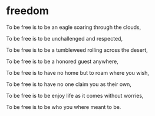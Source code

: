# freedom

To be free is to be an eagle soaring through the clouds,

To be free is to be unchallenged and respected,

To be free is to be a tumbleweed rolling across the desert,

To be free is to be a honored guest anywhere,

To be free is to have no home but to roam where you wish,

To be free is to have no one claim you as their own,

To be free is to be enjoy life as it comes without worries,

To be free is to be who you where meant to be.

